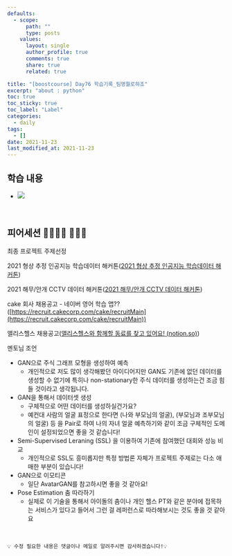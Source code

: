 ```yaml
---
defaults:
  - scope:
      path: ""
      type: posts
    values:
      layout: single
      author_profile: true
      comments: true
      share: true
      related: true

title: "[boostcourse] Day76 학습기록_팀명뭘로하조"
excerpt: "about : python"
toc: true
toc_sticky: true
toc_label: "Label"
categories:
  - daily
tags:
  - []
date: 2021-11-23
last_modified_at: 2021-11-23
---
```


## 학습 내용

- <a href="https://hongsusoo.github.io/ai_etc/etc_lightweighting2"><img src="https://img.shields.io/badge/-AutoML-red"/></a>

<br>

## 피어세션 👨‍👨‍👦‍👦 👨‍👨‍👦

최종 프로젝트 주제선정

  2021 형상 추정 인공지능 학습데이터 해커톤([2021 형상 추정 인공지능 학습데이터 해커톤](https://linkareer.com/activity/73502))

  2021 해무/안개 CCTV 데이터 해커톤([2021 해무/안개 CCTV 데이터 해커톤](https://linkareer.com/activity/73440))

  cake 회사 채용공고 - 네이버 영어 학습 앱??([https://recruit.cakecorp.com/cake/recruitMain](https://recruit.cakecorp.com/cake/recruitMain))

  앨리스헬스 채용공고([앨리스헬스와 함께할 동료를 찾고 있어요! (notion.so)](https://www.notion.so/7d30bc1b3d0b4aec9ef009a7632b2c64))


멘토님 조언

  - GAN으로 주식 그래프 모형을 생성하여 예측
    - 개인적으로 저도 많이 생각해봤던 아이디어지만 GAN도 기존에 없던 데이터를 생성할 수 없기에 특히나 non-stationary한 주식 데이터를 생성하는건 조금 힘들 것이라고 생각됩니다.
  - GAN을 통해서 데이터셋 생성
    - 구체적으로 어떤 데이터를 생성하실건가요?
    - 예컨대 사람의 얼굴 표정으로 한다면 (나와 부모님의 얼굴), (부모님과 조부모님의 얼굴) 등 을 Pair로 하여 나의 자녀 얼굴 예측하기와 같이 조금 구체적인 도메인이 설정되었으면 좋을 것 같습니다!
  - Semi-Supervised Leraning (SSL) 을 이용하여 기존에 참여했던 대회와 성능 비교
    - 개인적으로 SSL도 흥미롭지만 특정 방법론 자체가 프로젝트 주제로는 다소 애매한 부분이 있습니다!
  - GAN으로 이모티콘
    - 일단 AvatarGAN를 참고하시면 좋을 것 같아요!
  - Pose Estimation 춤 따라하기
    - 실제로 이 기술을 통해서 아이돌의 춤이나 개인 헬스 PT와 같은 분야에 접목하는 서비스가 있다고 들어서 그런 걸 레퍼런스로 따라해보시는 것도 좋을 것 같아요



<br>

```
💡 수정 필요한 내용은 댓글이나 메일로 알려주시면 감사하겠습니다!💡 
```
